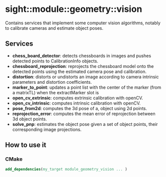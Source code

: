 # sight::module::geometry::vision

Contains services that implement some computer vision algorithms, notably to calibrate cameras and estimate object poses.

## Services

- **chess_board_detector**: detects chessboards in images and pushes detected points to CalibrationInfo objects.
- **chessboard_reprojection**: reprojects the chessboard model onto the detected points using the estimated camera pose and calibration.
- **distortion**: distorts or undistorts an image according to camera intrinsic parameters and distortion coefficients.
- **marker_to_point**: updates a point list with the center of the marker (from a matrixTL) when the extractMarker slot is
- **open_cv_extrinsic**: computes extrinsic calibration with openCV.
- **open_cv_intrinsic**: computes intrinsic calibration with openCV.
- **pose_from2d**: computes the 3d pose of a, object using 2d points.
- **reprojection_error**: computes the mean error of reprojection between 3d object points.
- **solve_pnp**: estimates the object pose given a set of object points, their corresponding image projections.

## How to use it

### CMake

```cmake
add_dependencies(my_target module_geometry_vision ... )
```
